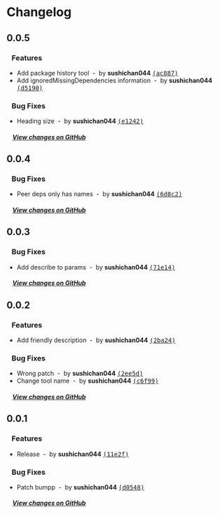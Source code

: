 # Changelog

## 0.0.5

### &nbsp;&nbsp;&nbsp;Features

- Add package history tool &nbsp;-&nbsp; by **sushichan044** [<samp>(ac887)</samp>](https://github.com/sushichan044/bundlephobia-mcp/commit/ac887e9)
- Add ignoredMissingDependencies information &nbsp;-&nbsp; by **sushichan044** [<samp>(d5190)</samp>](https://github.com/sushichan044/bundlephobia-mcp/commit/d51907a)

### &nbsp;&nbsp;&nbsp;Bug Fixes

- Heading size &nbsp;-&nbsp; by **sushichan044** [<samp>(e1242)</samp>](https://github.com/sushichan044/bundlephobia-mcp/commit/e124227)

##### &nbsp;&nbsp;&nbsp;&nbsp;[View changes on GitHub](https://github.com/sushichan044/bundlephobia-mcp/compare/0.0.4...0.0.5)

## 0.0.4

### &nbsp;&nbsp;&nbsp;Bug Fixes

- Peer deps only has names &nbsp;-&nbsp; by **sushichan044** [<samp>(6d8c2)</samp>](https://github.com/sushichan044/bundlephobia-mcp/commit/6d8c277)

##### &nbsp;&nbsp;&nbsp;&nbsp;[View changes on GitHub](https://github.com/sushichan044/bundlephobia-mcp/compare/0.0.3...0.0.4)

## 0.0.3

### &nbsp;&nbsp;&nbsp;Bug Fixes

- Add describe to params &nbsp;-&nbsp; by **sushichan044** [<samp>(71e14)</samp>](https://github.com/sushichan044/bundlephobia-mcp/commit/71e14bc)

##### &nbsp;&nbsp;&nbsp;&nbsp;[View changes on GitHub](https://github.com/sushichan044/bundlephobia-mcp/compare/0.0.2...0.0.3)

## 0.0.2

### &nbsp;&nbsp;&nbsp;Features

- Add friendly description &nbsp;-&nbsp; by **sushichan044** [<samp>(2ba24)</samp>](https://github.com/sushichan044/bundlephobia-mcp/commit/2ba248b)

### &nbsp;&nbsp;&nbsp;Bug Fixes

- Wrong patch &nbsp;-&nbsp; by **sushichan044** [<samp>(2ee5d)</samp>](https://github.com/sushichan044/bundlephobia-mcp/commit/2ee5d05)
- Change tool name &nbsp;-&nbsp; by **sushichan044** [<samp>(c6f99)</samp>](https://github.com/sushichan044/bundlephobia-mcp/commit/c6f9985)

##### &nbsp;&nbsp;&nbsp;&nbsp;[View changes on GitHub](https://github.com/sushichan044/bundlephobia-mcp/compare/0.0.1...0.0.2)

## 0.0.1

### &nbsp;&nbsp;&nbsp;Features

- Release &nbsp;-&nbsp; by **sushichan044** [<samp>(11e2f)</samp>](https://github.com/sushichan044/bundlephobia-mcp/commit/11e2f13)

### &nbsp;&nbsp;&nbsp;Bug Fixes

- Patch bumpp &nbsp;-&nbsp; by **sushichan044** [<samp>(d0548)</samp>](https://github.com/sushichan044/bundlephobia-mcp/commit/d054849)

##### &nbsp;&nbsp;&nbsp;&nbsp;[View changes on GitHub](https://github.com/sushichan044/bundlephobia-mcp/compare/40bdb02f7f8fb009247b99f79769fcf5626a606a...0.0.1)
